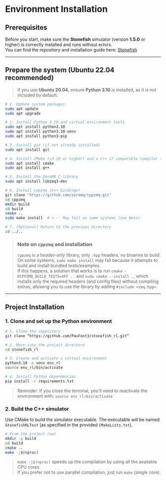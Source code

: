 # Environment Installation

## Prerequisites

Before you start, make sure the **Stonefish** simulator (version **1.5.0** or higher) is correctly installed and runs without errors.  
You can find the repository and installation guide here: [Stonefish](https://github.com/patrykcieslak/stonefish)

---

## Prepare the system (Ubuntu 22.04 recommended)
> If you use **Ubuntu 20.04**, ensure **Python 3.10** is installed, as it is not included by default.

```bash
# 1. Update system packages
sudo apt update
sudo apt upgrade

# 2. Install Python 3.10 and virtual environment tools
sudo apt install python3.10
sudo apt install python3.10-venv
sudo apt install python3-pip

# 3. Install git (if not already installed)
sudo apt install git

# 4. Install CMake (v3.10 or higher) and a C++ 17 compatible compiler (e.g. g++)
sudo apt install cmake
sudo apt install g++

# 5. Install the ZeroMQ C library  
sudo apt install libzmq3-dev

# 6. Install cppzmq (C++ bindings)
git clone "https://github.com/zeromq/cppzmq.git"
cd cppzmq
mkdir build
cd build
cmake ..
sudo make install  # <--- May fail on some systems (see Note)

# 7. (Optional) Return to the previous directory
cd ../..
```

> ### Note on `cppzmq` and installation
> `cppzmq` is a *header-only* library, only `.hpp` headers, no binaries to build.  
> On some systems, `sudo make install` may fail because it attempts to build and install bundled tests/examples.  
> If this happens, a solution that works is to run `cmake -DCPPZMQ_BUILD_TESTS=OFF ..` and `sudo cmake --install .`, which installs only the required headers (and config files) without compiling extras, allowing you to use the library by adding `#include <zmq.hpp>`.

---

## Project Installation

### 1. Clone and set up the Python environment

```bash 
# 1. Clone the repository
git clone “https://github.com/PauFont3/stonefish_rl.git”

# 2. Move into the project directory
cd stonefish_rl

# 3. Create and activate a virtual environment
python3.10 -m venv env_rl
source env_rl/bin/activate 

# 4. Install Python dependencies
pip install -r requirements.txt 
```
> Reminder: If you close the terminal, you’ll need to reactivate the environment with: `source env_rl/bin/activate`

### 2. Build the C++ simulator
Use CMake to build the simulator executable. The executable will be named `StonefishRLTest` (as specified in the provided `CMakeLists.txt`).

```bash 
# From the project root
mkdir -p build 
cd build 
cmake .. 
make -j$(nproc)
```

> `make -j$(nproc)` speeds up the compilation by using all the available CPU cores.  
> If you prefer not to use parallel compilation, just run `make` (single core).
